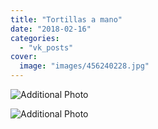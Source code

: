 ```yaml
---
title: "Tortillas a mano"
date: "2018-02-16"
categories: 
  - "vk_posts"
cover:
  image: "images/456240228.jpg"
---
```


![Additional Photo](https://vodpop.ru/wp-content/uploads/2023/07/456240229.jpg)

![Additional Photo](https://vodpop.ru/wp-content/uploads/2023/07/456240230.jpg)
